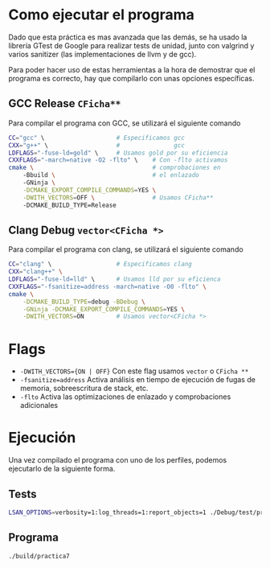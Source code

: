 # Como ejecutar el programa
Dado que esta práctica es mas avanzada que las demás, se ha usado
la librería GTest de Google para realizar tests de unidad, junto
con valgrind y varios sanitizer (las implementaciones de llvm y de
gcc).

Para poder hacer uso de estas herramientas a la hora de demostrar
que el programa es correcto, hay que compilarlo con unas opciones
específicas.

## GCC Release `CFicha**`
Para compilar el programa con GCC, se utilizará el siguiente comando
```sh
CC="gcc" \                    # Especificamos gcc
CXX="g++" \                   #               gcc
LDFLAGS="-fuse-ld=gold" \     # Usamos gold por su eficiencia
CXXFLAGS="-march=native -O2 -flto" \    # Con -flto activamos
cmake \                                 # comprobaciones en
    -Bbuild \                           # el enlazado
    -GNinja \
    -DCMAKE_EXPORT_COMPILE_COMMANDS=YES \
    -DWITH_VECTORS=OFF \                # Usamos CFicha**
    -DCMAKE_BUILD_TYPE=Release
```

## Clang Debug `vector<CFicha *>`
Para compilar el programa con clang, se utilizará el siguiente comando
```sh
CC="clang" \                  # Especificamos clang
CXX="clang++" \
LDFLAGS="-fuse-ld=lld" \      # Usamos lld por su eficienca
CXXFLAGS="-fsanitize=address -march=native -O0 -flto" \
cmake \
    -DCMAKE_BUILD_TYPE=debug -BDebug \
    -GNinja -DCMAKE_EXPORT_COMPILE_COMMANDS=YES \
    -DWITH_VECTORS=ON         # Usamos vector<CFicha *>
```

# Flags
- `-DWITH_VECTORS={ON | OFF}` Con este flag usamos `vector` o `CFicha **`
- `-fsanitize=address` Activa análisis en tiempo de ejecución de fugas
  de memoria, sobreescritura de stack, etc.
- `-flto` Activa las optimizaciones de enlazado y comprobaciones adicionales

# Ejecución
Una vez compilado el programa con uno de los perfiles, podemos ejecutarlo de
la siguiente forma.

## Tests
```sh
LSAN_OPTIONS=verbosity=1:log_threads=1:report_objects=1 ./Debug/test/practica7_tst
```

## Programa
```sh
./build/practica7
```

